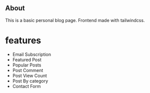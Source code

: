 ## About
This is a basic personal blog page. Frontend made with tailwindcss.
# features
- Email Subscription
- Featured Post
- Popular Posts
- Post Comment
- Post View Count
- Post By category
- Contact Form
